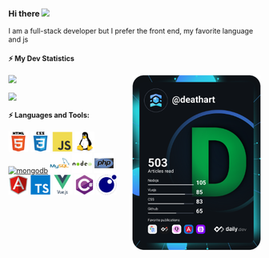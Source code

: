 ### Hi there <img src="https://media.giphy.com/media/hvRJCLFzcasrR4ia7z/giphy.gif" width="25px">

I am a full-stack developer but I prefer the front end, my favorite language and js

#### ⚡ My Dev Statistics
<!-- GitHub Stats -->  
  
 <a href="https://api.daily.dev/deathart" target="_blank">
    <img
      width="256"
      align="right"
      src="https://raw.githubusercontent.com/deathart/deathart/devcard/devcard.svg"
      alt="Deathart's Dev Card"
    />
  </a>

![](https://github-readme-stats.vercel.app/api?username=deathart&include_all_commits=true&show_icons=true&hide_border=true&count_private=true&theme=vue-dark)


<p><img align="center" src="https://github-readme-stats.vercel.app/api/top-langs/?username=deathart&include_all_commits=true&count_private=true&show_icons=true&hide_border=true&layout=compact&hide=lua&langs_count=8&theme=vue-dark" /></p>


#### ⚡ Languages and Tools:
<p align="left"> 
<a href="https://www.w3.org/html/" target="_blank"> <img src="https://raw.githubusercontent.com/devicons/devicon/master/icons/html5/html5-original-wordmark.svg" alt="html5" width="40" height="40"/></a>
<a href="https://www.w3.org/css/" target="_blank"> <img src="https://raw.githubusercontent.com/devicons/devicon/master/icons/css3/css3-original-wordmark.svg" alt="css3" width="40" height="40"/></a>
<a href="https://developer.mozilla.org/en-US/docs/Web/JavaScript" target="_blank"> <img src="https://raw.githubusercontent.com/devicons/devicon/master/icons/javascript/javascript-original.svg" alt="javascript" width="40" height="40"/></a>
<a href="https://www.linux.org/" target="_blank"> <img src="https://raw.githubusercontent.com/devicons/devicon/master/icons/linux/linux-original.svg" alt="linux" width="40" height="40"/></a>
<a href="https://mongodb.com/" target="_blank"> <img src="https://www.vectorlogo.zone/logos/mongodb/mongodb-icon.svg" alt="mongodb" width="40" height="40"/></a>
<a href="https://www.mysql.com/" target="_blank"> <img src="https://raw.githubusercontent.com/devicons/devicon/master/icons/mysql/mysql-original-wordmark.svg" alt="mysql" width="40" height="40"/></a>
<a href="https://nodejs.org" target="_blank"> <img src="https://raw.githubusercontent.com/devicons/devicon/master/icons/nodejs/nodejs-original-wordmark.svg" alt="nodejs" width="40" height="40"/></a>
<a href="https://www.php.net" target="_blank"> <img src="https://raw.githubusercontent.com/devicons/devicon/master/icons/php/php-original.svg" alt="php" width="40" height="40"/> </a>
<a href="https://angular.io/" target="_blank"> <img src="https://raw.githubusercontent.com/devicons/devicon/master/icons/angularjs/angularjs-original.svg" alt="angular" width="40" height="40"/></a> 
<a href="https://www.typescriptlang.org/" target="_blank"> <img src="https://raw.githubusercontent.com/devicons/devicon/master/icons/typescript/typescript-original.svg" alt="typescript" width="40" height="40"/></a> 
<a href="https://vuejs.org/" target="_blank"> <img src="https://raw.githubusercontent.com/devicons/devicon/master/icons/vuejs/vuejs-original-wordmark.svg" alt="vuejs" width="40" height="40"/></a> 
<a href="https://www.w3schools.com/cs/" target="_blank"> <img src="https://raw.githubusercontent.com/devicons/devicon/master/icons/csharp/csharp-original.svg" alt="csharp" width="40" height="40"/></a>
<a href="http://www.lua.org/" target="_blank"> <img src="https://raw.githubusercontent.com/devicons/devicon/master/icons/lua/lua-original.svg" alt="lua" width="40" height="40"/></a>
</p>
